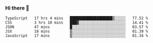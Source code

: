 ### Hi there 👋
<!--START_SECTION:waka-->
```text
TypeScript   17 hrs 4 mins   ███████████████████▒░░░░░   77.52 % 
CSS          3 hrs 10 mins   ███▓░░░░░░░░░░░░░░░░░░░░░   14.41 % 
JSON         47 mins         █░░░░░░░░░░░░░░░░░░░░░░░░   03.57 % 
JSX          18 mins         ▒░░░░░░░░░░░░░░░░░░░░░░░░   01.39 % 
JavaScript   17 mins         ▒░░░░░░░░░░░░░░░░░░░░░░░░   01.34 % 
```
<!--END_SECTION:waka-->

<!--
**keithort/keithort** is a ✨ _special_ ✨ repository because its `README.md` (this file) appears on your GitHub profile.

Here are some ideas to get you started:

- 🔭 I’m currently working on ...
- 🌱 I’m currently learning ...
- 👯 I’m looking to collaborate on ...
- 🤔 I’m looking for help with ...
- 💬 Ask me about ...
- 📫 How to reach me: ...
- 😄 Pronouns: ...
- ⚡ Fun fact: ...
-->
